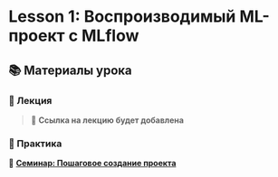 # Lesson 1: Воспроизводимый ML-проект с MLflow

## 📚 Материалы урока

### 📖 Лекция
> 🔗 **Ссылка на лекцию будет добавлена**

### 🔬 Практика  
📂 **[Семинар: Пошаговое создание проекта](./seminar/README.md)**